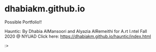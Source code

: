 # dhabiakm.github.io
Possible Portfolio!! 


Hauntic: By Dhabia AlMansoori and Alyazia AlRemeithi for A.rt I.ntel Fall 2020 @ NYUAD
Click here: https://dhabiakm.github.io/hauntic/index.html

:>
